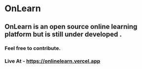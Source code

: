 # OnLearn
## OnLearn is an open source online learning platform but is still under developed .
### Feel free to contribute.

### Live At - https://onlinelearn.vercel.app
